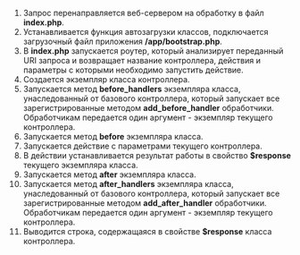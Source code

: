 1. Запрос перенаправляется веб-сервером на обработку в файл **index.php**.
2. Устанавливается функция автозагрузки классов, подключается загрузочный файл приложения **/app/bootstrap.php**.
3. В **index.php** запускается роутер, который анализирует переданный URI запроса и возвращает название контроллера, действия и параметры с которыми необходимо запустить действие.
4. Создается экземпляр класса контроллера.
5. Запускается метод **before_handlers** экземпляра класса, унаследованный от базового контроллера, который запускает все зарегистрированные методом **add_before_handler** обработчики. Обработчикам передается один аргумент - экземпляр текущего контроллера.
6. Запускается метод **before** экземпляра класса.
7. Запускается действие с параметрами текущего контроллера.
8. В действии устанавливается результат работы в свойство **$response** текущего экземпляра класса.
9. Запускается метод **after** экземпляра класса.
10. Запускается метод **after_handlers** экземпляра класса, унаследованный от базового контроллера, который запускает все зарегистрированные методом **add_after_handler** обработчики. Обработчикам передается один аргумент - экземпляр текущего контроллера.
11. Выводится строка, содержащаяся в свойстве **$response** класса контроллера.
